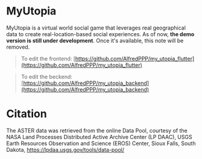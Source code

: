 # MyUtopia
MyUtopia is a virtual world social game that leverages real geographical data to create real-location-based social experiences. As of now, **the demo version is still under development**. Once it's available, this note will be removed.

> To edit the frontend: [https://github.com/AlfredPPP/my_utopia_flutter](https://github.com/AlfredPPP/my_utopia_flutter)

> To edit the beckend: [https://github.com/AlfredPPP/my_utopia_backend](https://github.com/AlfredPPP/my_utopia_backend)

# Citation
The ASTER data was retrieved from the online Data Pool, courtesy of the NASA Land Processes Distributed Active Archive Center (LP DAAC), USGS Earth Resources Observation and Science (EROS) Center, Sioux Falls, South Dakota, https://lpdaa.usgs.gov/tools/data-pool/
